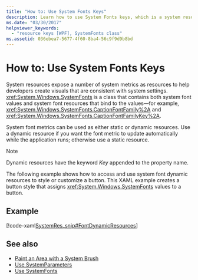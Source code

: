 ```yaml
---
title: "How to: Use System Fonts Keys"
description: Learn how to use System Fonts keys, which is a system resource that helps you to create visuals that are consistent with system settings.  
ms.date: "03/30/2017"
helpviewer_keywords: 
  - "resource keys [WPF], SystemFonts class"
ms.assetid: 036ebea7-5677-4f60-8ba4-56c9f9d9b8bd
---
```

# How to: Use System Fonts Keys
System resources expose a number of system metrics as resources to help developers create visuals that are consistent with system settings. <xref:System.Windows.SystemFonts> is a class that contains both system font values and system font resources that bind to the values—for example, <xref:System.Windows.SystemFonts.CaptionFontFamily%2A> and <xref:System.Windows.SystemFonts.CaptionFontFamilyKey%2A>.  
  
 System font metrics can be used as either static or dynamic resources. Use a dynamic resource if you want the font metric to update automatically while the application runs; otherwise use a static resource.  
  
> [!NOTE]
> Dynamic resources have the keyword *Key* appended to the property name.  
  
 The following example shows how to access and use system font dynamic resources to style or customize a button. This XAML example creates a button style that assigns <xref:System.Windows.SystemFonts> values to a button.  
  
## Example  
 [!code-xaml[SystemRes_snip#FontDynamicResources](~/samples/snippets/csharp/VS_Snippets_Wpf/SystemRes_snip/CSharp/MyApp.xaml#fontdynamicresources)]  
  
## See also

- [Paint an Area with a System Brush](../graphics-multimedia/how-to-paint-an-area-with-a-system-brush.md)
- [Use SystemParameters](how-to-use-systemparameters.md)
- [Use SystemFonts](how-to-use-systemfonts.md)
